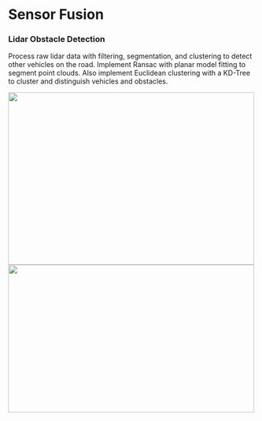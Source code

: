 # Sensor Fusion

### Lidar Obstacle Detection

Process raw lidar data with filtering, segmentation, and clustering to detect other vehicles on the road. Implement Ransac with planar model fitting to segment point clouds. Also implement Euclidean clustering with a KD-Tree to cluster and distinguish vehicles and obstacles.

<img src="https://github.com/user-attachments/assets/72341690-405a-4cf1-9a37-781ed8d739b6"  width="500" height="350"/>
<img src="https://github.com/user-attachments/assets/238bfead-790f-489b-90a2-08fe432849d2"  width="500" height="300"/>


